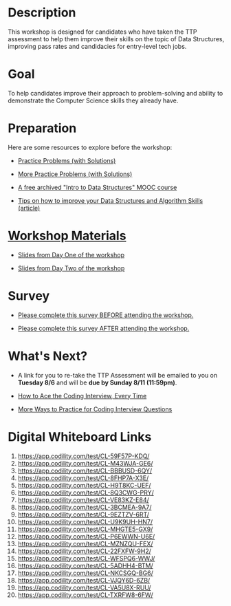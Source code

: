 # Description

This workshop is designed for candidates who have taken the TTP assessment to help them improve their skills on the topic of Data Structures, improving pass rates and candidacies for entry-level tech jobs.


# Goal

To help candidates improve their approach to problem-solving and ability to demonstrate the Computer Science skills they already have.


# Preparation

Here are some resources to explore before the workshop:

* <a href="https://github.com/NYC-TTP/algorithms_and_data_structures/blob/master/README.md">Practice Problems (with Solutions)
  
* <a href="https://github.com/NYC-TTP/Data-Structures-Algorithms/blob/master/README.md">More Practice Problems (with Solutions)
  
* <a href="https://www.edx.org/course/introduction-to-data-structures">A free archived "Intro to Data Structures" MOOC course</a>

* <a href="https://medium.com/@fabianterh/how-to-improve-your-data-structures-algorithms-and-problem-solving-skills-af50971cba60">Tips on how to improve your Data Structures and Algorithm Skills (article)


# Workshop Materials

* <a href="https://drive.google.com/file/d/122qI05sYZIi6pVrR2nAUMAk3uM6bOIhj/view?usp=sharing">Slides from Day One of the workshop</a>

* <a href="https://drive.google.com/file/d/1eluaMP_pdZEOHHztxu2FnjKOms9p7wVc/view?usp=sharing">Slides from Day Two of the workshop</a>


# Survey

* <a href="https://docs.google.com/forms/d/1tbpk3ea93bua-zKpCUCHQYk-CmaPkXvDzpGvbP1NqG0/edit?usp=sharing">Please complete this survey BEFORE attending the workshop.</a>

* <a href="https://docs.google.com/forms/d/e/1FAIpQLSeN9l-zn3Oo3Unng1KZJYnh-PQMPX7-3sndVyixwAJy8tQMMw/viewform">Please complete this survey AFTER attending the workshop.</a>


# What's Next?

* A link for you to re-take the TTP Assessment will be emailed to you on <b>Tuesday 8/6</b> and will be <b>due by Sunday 8/11 (11:59pm)</b>.

* <a href="https://medium.com/@nick.ciubotariu/ace-the-coding-interview-every-time-d169ce1fd3fc">How to Ace the Coding Interview, Every Time </a>

* <a href="https://www.pluralsight.com/blog/career/5-ways-practice-coding-interview">More Ways to Practice for Coding Interview Questions</a>


# Digital Whiteboard Links
1. https://app.codility.com/test/CL-59F57P-KDQ/
2. https://app.codility.com/test/CL-M43WJA-GE6/
3. https://app.codility.com/test/CL-BBBUSD-6QY/
4. https://app.codility.com/test/CL-8FHP7A-X3E/
5. https://app.codility.com/test/CL-H9T8KC-UEF/
6. https://app.codility.com/test/CL-8Q3CWG-PRY/
7. https://app.codility.com/test/CL-VE83KZ-E84/
8. https://app.codility.com/test/CL-3BCMEA-9A7/
9. https://app.codility.com/test/CL-9EZTZV-6RT/
10. https://app.codility.com/test/CL-U9K9UH-HN7/
11. https://app.codility.com/test/CL-MHGTE5-GX9/
12. https://app.codility.com/test/CL-P6EWWN-U6E/
13. https://app.codility.com/test/CL-MZNZQU-FEX/
14. https://app.codility.com/test/CL-22FXFW-9H2/
15. https://app.codility.com/test/CL-WFSPQ6-WWJ/
16. https://app.codility.com/test/CL-5ADHH4-BTM/
17. https://app.codility.com/test/CL-NKCSGQ-BG6/
18. https://app.codility.com/test/CL-VJQY6D-6ZB/
19. https://app.codility.com/test/CL-VA5U8X-RUU/
20. https://app.codility.com/test/CL-TXRFW8-6FW/

